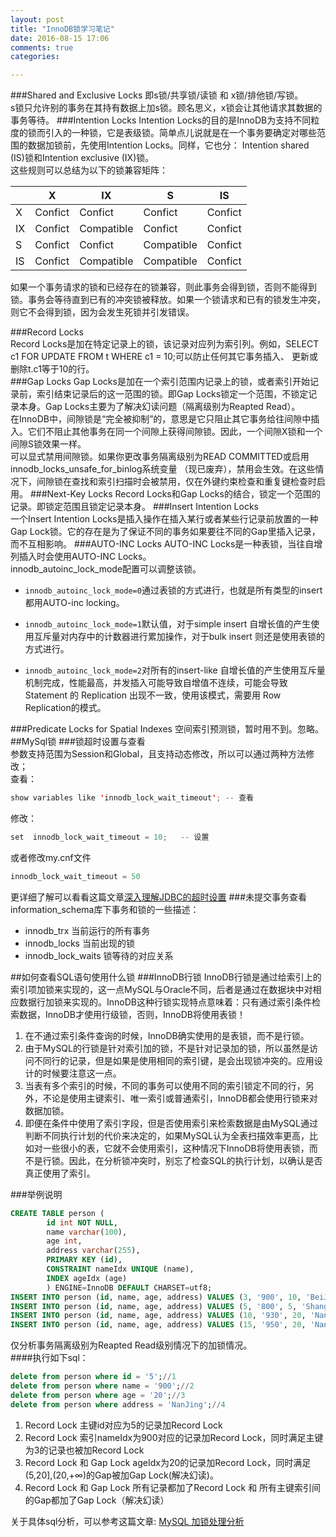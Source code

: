 ```yaml
---
layout: post
title: "InnoDB锁学习笔记"
date: 2016-08-15 17:06
comments: true
categories: 

---
```


###Shared and Exclusive Locks
即s锁/共享锁/读锁 和 x锁/排他锁/写锁。   
s锁只允许别的事务在其持有数据上加s锁。顾名思义，x锁会让其他请求其数据的事务等待。<!--more--> 
###Intention Locks
Intention Locks的目的是InnoDB为支持不同粒度的锁而引入的一种锁，它是表级锁。简单点儿说就是在一个事务要确定对哪些范围的数据加锁前，先使用Intention Locks。同样，它也分： Intention shared (IS)锁和Intention exclusive (IX)锁。   
这些规则可以总结为以下的锁兼容矩阵：   

|   | X | IX    | S  | IS |
|-------|:---:|-----------|-------|:-------:|
| X  | Confict | Confict     | Confict | Confict |
| IX | Confict  | Compatible      |  Confict  | Confict |
| S  | Confict  | Confict | Compatible     | Confict |
| IS  | Confict   | Compatible | Compatible     | Confict |

如果一个事务请求的锁和已经存在的锁兼容，则此事务会得到锁，否则不能得到锁。事务会等待直到已有的冲突锁被释放。如果一个锁请求和已有的锁发生冲突，则它不会得到锁，因为会发生死锁并引发错误。    

###Record Locks   
Record Locks是加在特定记录上的锁，该记录对应列为索引列。例如，SELECT c1 FOR UPDATE FROM t WHERE c1 = 10;可以防止任何其它事务插入、 更新或删除t.c1等于10的行。   
###Gap Locks 
Gap Locks是加在一个索引范围内记录上的锁，或者索引开始记录前，索引结束记录后的这一范围的锁。即Gap Locks锁定一个范围，不锁定记录本身。Gap Locks主要为了解决幻读问题（隔离级别为Reapted Read）。   
在InnoDB中，间隙锁是“完全被抑制”的，意思是它只阻止其它事务给往间隙中插入。它们不阻止其他事务在同一个间隙上获得间隙锁。因此，一个间隙X锁和一个间隙S锁效果一样。    
可以显式禁用间隙锁。如果你更改事务隔离级别为READ COMMITTED或启用innodb_locks_unsafe_for_binlog系统变量 （现已废弃），禁用会生效。在这些情况下，间隙锁在查找和索引扫描时会被禁用，仅在外键约束检查和重复键检查时启用。
###Next-Key Locks 
Record Locks和Gap Locks的结合，锁定一个范围的记录。即锁定范围且锁定记录本身。
###Insert Intention Locks   
一个Insert Intention Locks是插入操作在插入某行或者某些行记录前放置的一种Gap Lock锁。它的存在是为了保证不同的事务如果要往不同的Gap里插入记录，而不互相影响。
###AUTO-INC Locks 
AUTO-INC Locks是一种表锁，当往自增列插入时会使用AUTO-INC Locks。    
innodb_autoinc_lock_mode配置可以调整该锁。    

* ```innodb_autoinc_lock_mode=0```通过表锁的方式进行，也就是所有类型的insert都用AUTO-inc locking。

* ```innodb_autoinc_lock_mode=1```默认值，对于simple insert 自增长值的产生使用互斥量对内存中的计数器进行累加操作，对于bulk insert 则还是使用表锁的方式进行。

* ```innodb_autoinc_lock_mode=2```对所有的insert-like 自增长值的产生使用互斥量机制完成，性能最高，并发插入可能导致自增值不连续，可能会导致Statement 的 Replication 出现不一致，使用该模式，需要用 Row Replication的模式。

###Predicate Locks for Spatial Indexes
空间索引预测锁，暂时用不到。忽略。   
##MySql锁
###锁超时设置与查看    
参数支持范围为Session和Global，且支持动态修改，所以可以通过两种方法修改；    
查看：   


```java
show variables like 'innodb_lock_wait_timeout'; -- 查看
```
修改：


```java
set  innodb_lock_wait_timeout = 10;   -- 设置
```

或者修改my.cnf文件

```sql
innodb_lock_wait_timeout = 50 
```
更详细了解可以看看这篇文章[深入理解JDBC的超时设置](http://www.importnew.com/2466.html)
###未提交事务查看
information_schema库下事务和锁的一些描述：   
* innodb_trx  当前运行的所有事务
* innodb_locks  当前出现的锁
* innodb_lock_waits  锁等待的对应关系 


##如何查看SQL语句使用什么锁
###InnoDB行锁
InnoDB行锁是通过给索引上的索引项加锁来实现的，这一点MySQL与Oracle不同，后者是通过在数据块中对相应数据行加锁来实现的。InnoDB这种行锁实现特点意味着：只有通过索引条件检索数据，InnoDB才使用行级锁，否则，InnoDB将使用表锁！    
1. 在不通过索引条件查询的时候，InnoDB确实使用的是表锁，而不是行锁。    
2. 由于MySQL的行锁是针对索引加的锁，不是针对记录加的锁，所以虽然是访问不同行的记录，但是如果是使用相同的索引键，是会出现锁冲突的。应用设计的时候要注意这一点。   
3. 当表有多个索引的时候，不同的事务可以使用不同的索引锁定不同的行，另外，不论是使用主键索引、唯一索引或普通索引，InnoDB都会使用行锁来对数据加锁。    
4. 即便在条件中使用了索引字段，但是否使用索引来检索数据是由MySQL通过判断不同执行计划的代价来决定的，如果MySQL认为全表扫描效率更高，比如对一些很小的表，它就不会使用索引，这种情况下InnoDB将使用表锁，而不是行锁。因此，在分析锁冲突时，别忘了检查SQL的执行计划，以确认是否真正使用了索引。

###举例说明

```sql
CREATE TABLE person (
        id int NOT NULL, 
        name varchar(100), 
        age int, 
        address varchar(255),
        PRIMARY KEY (id), 
        CONSTRAINT nameIdx UNIQUE (name), 
        INDEX ageIdx (age)
        ) ENGINE=InnoDB DEFAULT CHARSET=utf8;
INSERT INTO person (id, name, age, address) VALUES (3, '900', 10, 'BeiJing');
INSERT INTO person (id, name, age, address) VALUES (5, '800', 5, 'ShangHai');
INSERT INTO person (id, name, age, address) VALUES (10, '930', 20, 'NanJing');
INSERT INTO person (id, name, age, address) VALUES (15, '950', 20, 'NanJing');
```

仅分析事务隔离级别为Reapted Read级别情况下的加锁情况。   
####执行如下sql：

```sql
delete from person where id = '5';//1
delete from person where name = '900';//2
delete from person where age = '20';//3
delete from person where address = 'NanJing';//4
```

1. Record Lock 
	主键id对应为5的记录加Record Lock
2. Record Lock 
	索引nameIdx为900对应的记录加Record Lock，同时满足主键为3的记录也被加Record Lock
3. Record Lock 和 Gap Lock
	ageIdx为20的记录加Record Lock，同时满足(5,20],(20,+∞)的Gap被加Gap Lock(解决幻读)。
4. Record Lock 和 Gap Lock
	所有记录都加了Record Lock 和 所有主键索引间的Gap都加了Gap Lock（解决幻读）

关于具体sql分析，可以参考这篇文章: [MySQL 加锁处理分析](http://hedengcheng.com/?p=771)